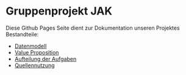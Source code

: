 # Gruppenprojekt JAK

Diese Github Pages Seite dient zur Dokumentation unseren Projektes
Bestandteile:

- [Datenmodell](assets/images/Datenmodell.jpg)
- [Value Proposition](https://www.google.com)
- [Aufteilung der Aufgaben](https://www.google.com)
- [Quellennutzung](https://www.google.com)